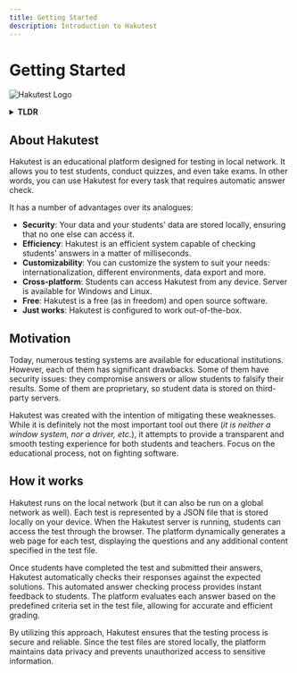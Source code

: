 ```yaml
---
title: Getting Started
description: Introduction to Hakutest
---
```


# Getting Started

![Hakutest Logo](/logo.svg)

<details>
    <summary><b>TLDR</b></summary>
    <i>Hakutest is an educational platform designed for testing, quizzes, and
    exams with automatic answer checking. It offers advantages such as local
    data storage for enhanced security, efficient grading in milliseconds,
    customization options, cross-platform accessibility, and being free and
    open source. Hakutest was created to address the drawbacks of existing
    testing systems, ensuring data privacy and reliable testing. It operates by
    storing test files locally, generating web pages for each test, and
    automatically checking student responses against expected solutions for
    instant feedback and accurate grading.</i>
</details>


## About Hakutest

Hakutest is an educational platform designed for testing in local network. It
allows you to test students, conduct quizzes, and even take exams. In other
words, you can use Hakutest for every task that requires automatic answer
check.

It has a number of advantages over its analogues:

- **Security**: Your data and your students' data are stored locally, ensuring
  that no one else can access it.
- **Efficiency**: Hakutest is an efficient system capable of checking students'
  answers in a matter of milliseconds.
- **Customizability**: You can customize the system to suit your needs:
  internationalization, different environments, data export and more.
- **Cross-platform**: Students can access Hakutest from any device. Server is
  available for Windows and Linux.
- **Free**: Hakutest is a free (as in freedom) and open source software.
- **Just works**: Hakutest is configured to work out-of-the-box.

## Motivation

Today, numerous testing systems are available for educational institutions.
However, each of them has significant drawbacks. Some of them have security
issues: they compromise answers or allow students to falsify their results.
Some of them are proprietary, so student data is stored on third-party servers.

Hakutest was created with the intention of mitigating these weaknesses. While it
is definitely not the most important tool out there (*it is neither a window
system, nor a driver, etc.*), it attempts to provide a transparent and smooth
testing experience for both students and teachers. Focus on the educational
process, not on fighting software.

## How it works

Hakutest runs on the local network (but it can also be run on a global network
as well). Each test is represented by a JSON file that is stored locally on
your device. When the Hakutest server is running, students can access the test
through the browser. The platform dynamically generates a web page for each
test, displaying the questions and any additional content specified in the test
file.

Once students have completed the test and submitted their answers, Hakutest
automatically checks their responses against the expected solutions. This
automated answer checking process provides instant feedback to students. The
platform evaluates each answer based on the predefined criteria set in the test
file, allowing for accurate and efficient grading.

By utilizing this approach, Hakutest ensures that the testing process is secure
and reliable. Since the test files are stored locally, the platform maintains
data privacy and prevents unauthorized access to sensitive information.
